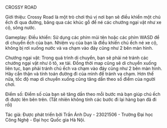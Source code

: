 CROSSY ROAD

Giới thiệu: 
  Crossy Road là một trò chơi thú vị nơi bạn sẽ điều khiển một chú ếch đi qua đường, băng qua các khúc gỗ để né các chướng ngại vật như xe cộ, sông nước.

Gameplay:
  Điều khiển: Sử dụng các phím mũi tên hoặc các phím WASD để di chuyển ếch của bạn. Nhiệm vụ của bạn là điều khiển chú ếch né xe cộ, không bị rơi xuống nước và va chạm vào đáy cũng như 2 bên màn hình.
  
  Chướng ngại vật: Trong quá trình di chuyển, bạn sẽ phải né tránh các chướng ngại vật như ô tô, xe tải. Đồng thời map cũng sẽ di chuyển xuống liên tục, bạn phải tránh chú ếch va chạm vào đáy cũng như 2         bên màn hình. Hãy cẩn thận và tính toán đường đi của mình để tránh va chạm. Hơn thế nữa, tốc độ map di chuyển xuống cũng tăng dần theo số điểm của người chơi.
  
  Điểm số: Điểm số của bạn sẽ tăng dần theo mỗi bước mà bạn giúp chú ếch đi được lên bên trên. (Tất nhiên không tính các bước đi lại hàng bạn đã đi rồi) 
  
Tác giả:
  Được phát triển bởi Trần Ánh Duy - 23021506 - Trường Đại học Công Nghệ - Đại học Quốc gia Hà Nội.
